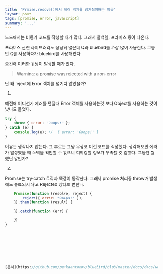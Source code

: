 ```yaml
---
title: 'Prmise.resove()에서 에러 객체를 넘겨줘야하는 이유'
layout: post
tags: [promise, error, javascript]
summary: '...'
---
```


노드에서는 비동기 코드를 작성할 때가 많다.
그래서 콜백헬, 프라미스 등이 나온다.

프라미스 관련 라이브러리도 상당히 많은데 Q와 bluebird를 가장 많이 사용한다.
그동안 Q를 사용하다가 bluebird를 사용해봤다.

중간에 이러한 워닝이 발생할 때가 있다.

> Warning: a promise was rejected with a non-error

난 왜 reject에 Error 객체를 넘기지 않았을까?

1.

예전에 어디선가 에러를 던질때 Error 객체를 사용하는것 보다 Object를 사용하는 것이 낫나도 들었다.

```javascript
try {
	throw { error: "Ooops!" };
} catch (e) {
	console.log(e); //  { error: 'Ooops!' }
}
```
이유는 생각나지 않는다.
그 후로는 그냥 무심코 이런 코드를 작성했다.
생각해보면 에러가 발생했을 때 스택을 확인할 수 없으니 디버깅할 정보가 부족할 것 같았다.
그동안 뭘했단 말인가?


2.

Promise는 try-catch 로직과 똑같이 동작한다.
그래서 promise 처리중 throw가 발생해도 종료되지 않고 Rejected 상태로 변한다.

```javascript
	Promise(function (resolve, reject) {
		reject({ error: "Ooops!" });
	}).then(function (result) {

	}).catch(function (err) {

	})
}









[문서](https://github.com/petkaantonov/bluebird/blob/master/docs/docs/warning-explanations.md#warning-a-promise-was-rejected-with-a-non-error)에 의하면 ...




